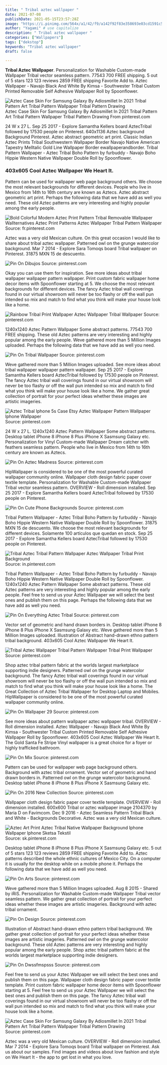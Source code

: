 ```yaml
---
title: " Tribal aztec wallpaper "
date: 2021-07-08
publishDate: 2021-05-15T23:57:28Z
image: "https://i.pinimg.com/564x/a1/42/f9/a142f92f83e358693e03cd1591c5b7b1.jpg"
author: "Yagami" # use capitalize
description: " Tribal aztec wallpaper "
categories: ["Wallpapers"]
tags: ["dekstop"]
keywords: "Tribal aztec wallpaper"
draft: false

---
```



**Tribal Aztec Wallpaper**. Personalization for Washable Custom-made Wallpaper Tribal vector seamless pattern. 77543 700 FREE shipping. 5 out of 5 stars 123 123 reviews 2859 FREE shipping Favorite Add to. Aztec Wallpaper - Navajo Black And White By Kimsa - Southwester Tribal Custom Printed Removable Self Adhesive Wallpaper Roll by Spoonflower.

![Aztec Case Skin For Samsung Galaxy By Adiosmillet In 2021 Tribal Pattern Art Tribal Pattern Wallpaper Tribal Pattern Drawing](https://i.pinimg.com/564x/a1/42/f9/a142f92f83e358693e03cd1591c5b7b1.jpg "Aztec Case Skin For Samsung Galaxy By Adiosmillet In 2021 Tribal Pattern Art Tribal Pattern Wallpaper Tribal Pattern Drawing")
Aztec Case Skin For Samsung Galaxy By Adiosmillet In 2021 Tribal Pattern Art Tribal Pattern Wallpaper Tribal Pattern Drawing From pinterest.com


24 W x 27 L. Sep 25 2017 - Explore Samantha Kellers board AztecTribal followed by 17530 people on Pinterest. 640x1136 Aztec background Background Pinterest. Aztec abstract geometric art print. Classic Indian Aztec Prints Tribal Southwestern Wallpaper Border Navajo Native American Tapestry Melltalic Gold Line Wallpaper Border ewallpaperandborder. Tribal Pattern Wallpaper - Aztec Tribal Boho Pattern by furbuddy - Navajo Boho Hippie Western Native Wallpaper Double Roll by Spoonflower.

### 403x605 Cool Aztec Wallpaper We Heart It.

Pattern can be used for wallpaper web page background others. We choose the most relevant backgrounds for different devices. People who live in Mexico from 14th to 16th century are known as Aztecs. Aztec abstract geometric art print. Perhaps the following data that we have add as well you need. These old Aztec patterns are very interesting and highly popular among the early people.


![Bold Colorful Modern Aztec Print Pattern Tribal Removable Wallpaper Wallternatives Aztec Print Patterns Aztec Wallpaper Tribal Pattern Wallpaper](https://i.pinimg.com/originals/5c/6e/bc/5c6ebc4702e56b00b1d0088aa008d110.jpg "Bold Colorful Modern Aztec Print Pattern Tribal Removable Wallpaper Wallternatives Aztec Print Patterns Aztec Wallpaper Tribal Pattern Wallpaper")
Source: fr.pinterest.com

Aztec was a very old Mexican culture. On this great occasion I would like to share about tribal aztec wallpaper. Patterned owl on the grunge watercolor background. Mar 7 2014 - Explore Sara Tomoqs board Tribal wallpaper on Pinterest. 31875 MXN 15 de descuento.

![Pin On Dibujos](https://i.pinimg.com/736x/26/1f/3a/261f3a1a9fed8cf22c204b2c1b0ff1fb.jpg "Pin On Dibujos")
Source: pinterest.com

Okay you can use them for inspiration. See more ideas about tribal wallpaper wallpaper pattern wallpaper. Print custom fabric wallpaper home decor items with Spoonflower starting at 5. We choose the most relevant backgrounds for different devices. The fancy Aztec tribal wall coverings found in our virtual showroom will never be too flashy or off the wall pun intended so mix and match to find what you think will make your house look like a home.

![Rainbow Tribal Print Wallpaper Aztec Wallpaper Tribal Wallpaper](https://i.pinimg.com/originals/e7/a8/f8/e7a8f8be6b9ff104ee2c0270a7c54491.jpg "Rainbow Tribal Print Wallpaper Aztec Wallpaper Tribal Wallpaper")
Source: pinterest.com

1240x1240 Aztec Pattern Wallpaper Some abstract patterns. 77543 700 FREE shipping. These old Aztec patterns are very interesting and highly popular among the early people. Weve gathered more than 5 Million Images uploaded. Perhaps the following data that we have add as well you need.

![Pin On Tribal Wallpaper](https://i.pinimg.com/originals/22/86/7a/22867a95c8245f446d67a7d5825cf1d1.jpg "Pin On Tribal Wallpaper")
Source: pinterest.com

Weve gathered more than 5 Million Images uploaded. See more ideas about tribal wallpaper wallpaper pattern wallpaper. Sep 25 2017 - Explore Samantha Kellers board AztecTribal followed by 17530 people on Pinterest. The fancy Aztec tribal wall coverings found in our virtual showroom will never be too flashy or off the wall pun intended so mix and match to find what you think will make your house look like a home. We gather great collection of portrait for your perfect ideas whether these images are artistic imageries.

![Aztec Tribal Iphone 5s Case Etsy Aztec Wallpaper Pattern Wallpaper Iphone Wallpaper](https://i.pinimg.com/736x/a8/a9/8d/a8a98d1057d5646198d955e2cf63a811--backgrounds-wallpapers-phone-wallpapers.jpg "Aztec Tribal Iphone 5s Case Etsy Aztec Wallpaper Pattern Wallpaper Iphone Wallpaper")
Source: pinterest.com

24 W x 27 L. 1240x1240 Aztec Pattern Wallpaper Some abstract patterns. Desktop tablet iPhone 8 iPhone 8 Plus iPhone X Sasmsung Galaxy etc. Personalization for Vinyl Custom-made Wallpaper Dream catcher with feathers seamless pattern. People who live in Mexico from 14th to 16th century are known as Aztecs.

![Pin On Aztec Madness](https://i.pinimg.com/originals/6b/8a/98/6b8a98ecb64f150bf9caf4eb85ecfbff.jpg "Pin On Aztec Madness")
Source: pinterest.com

HipWallpaper is considered to be one of the most powerful curated wallpaper community online. Wallpaper cloth design fabric paper cover textile template. Personalization for Washable Custom-made Wallpaper Tribal vector seamless pattern. OVERVIEW - Roll dimension installed. Sep 25 2017 - Explore Samantha Kellers board AztecTribal followed by 17530 people on Pinterest.

![Pin On Cute Phone Backgrounds](https://i.pinimg.com/originals/9c/60/c4/9c60c4bba869563879b3495f8a4983c1.jpg "Pin On Cute Phone Backgrounds")
Source: pinterest.com

Tribal Pattern Wallpaper - Aztec Tribal Boho Pattern by furbuddy - Navajo Boho Hippie Western Native Wallpaper Double Roll by Spoonflower. 31875 MXN 15 de descuento. We choose the most relevant backgrounds for different devices. Solamente 100 artículos que quedan en stock. Sep 25 2017 - Explore Samantha Kellers board AztecTribal followed by 17530 people on Pinterest.

![Tribal Aztec Tribal Pattern Wallpaper Aztec Wallpaper Tribal Print Background](https://i.pinimg.com/originals/8d/e5/ba/8de5ba9ed9622203b1876b1893753bb5.jpg "Tribal Aztec Tribal Pattern Wallpaper Aztec Wallpaper Tribal Print Background")
Source: in.pinterest.com

Tribal Pattern Wallpaper - Aztec Tribal Boho Pattern by furbuddy - Navajo Boho Hippie Western Native Wallpaper Double Roll by Spoonflower. 1240x1240 Aztec Pattern Wallpaper Some abstract patterns. These old Aztec patterns are very interesting and highly popular among the early people. Feel free to send us your Aztec Wallpaper we will select the best ones and publish them on this page. Perhaps the following data that we have add as well you need.

![Pin On Everything Aztec Tribal](https://i.pinimg.com/originals/77/39/e9/7739e98526b8b01ab46cfdd0198d0976.jpg "Pin On Everything Aztec Tribal")
Source: pinterest.com

Vector set of geometric and hand drawn borders in. Desktop tablet iPhone 8 iPhone 8 Plus iPhone X Sasmsung Galaxy etc. Weve gathered more than 5 Million Images uploaded. Illustration of Abstract hand-drawn ethno pattern tribal background. 403x605 Cool Aztec Wallpaper We Heart It.

![Tribal Aztec Wallpaper Tribal Pattern Wallpaper Tribal Print Wallpaper](https://i.pinimg.com/originals/57/ed/45/57ed45c16a987f3e75c429e2d7b6f77a.jpg "Tribal Aztec Wallpaper Tribal Pattern Wallpaper Tribal Print Wallpaper")
Source: pinterest.com

Shop aztec tribal pattern fabric at the worlds largest marketplace supporting indie designers. Patterned owl on the grunge watercolor background. The fancy Aztec tribal wall coverings found in our virtual showroom will never be too flashy or off the wall pun intended so mix and match to find what you think will make your house look like a home. The Great Collection of Aztec Tribal Wallpaper for Desktop Laptop and Mobiles. HipWallpaper is considered to be one of the most powerful curated wallpaper community online.

![Pin On Wallpaper 29](https://i.pinimg.com/originals/a8/9c/15/a89c150ecb5e042a583ad04b2a64fc7d.jpg "Pin On Wallpaper 29")
Source: pinterest.com

See more ideas about pattern wallpaper aztec wallpaper tribal. OVERVIEW - Roll dimension installed. Aztec Wallpaper - Navajo Black And White By Kimsa - Southwester Tribal Custom Printed Removable Self Adhesive Wallpaper Roll by Spoonflower. 403x605 Cool Aztec Wallpaper We Heart It. The Gold Santa Fe Stripe Vinyl wallpaper is a great choice for a foyer or highly trafficked bathroom.

![Pin On Mix](https://i.pinimg.com/originals/74/40/81/7440819b36426b39efbb5a7815219e08.jpg "Pin On Mix")
Source: pinterest.com

Pattern can be used for wallpaper web page background others. Background with aztec tribal ornament. Vector set of geometric and hand drawn borders in. Patterned owl on the grunge watercolor background. Desktop tablet iPhone 8 iPhone 8 Plus iPhone X Sasmsung Galaxy etc.

![Pin On 2016 New Collection](https://i.pinimg.com/originals/ff/3e/34/ff3e347ba72746e1c86c95cb4413cd3a.jpg "Pin On 2016 New Collection")
Source: pinterest.com

Wallpaper cloth design fabric paper cover textile template. OVERVIEW - Roll dimension installed. 600x600 Tribal or aztec wallpaper image 2104370 by Maria D on Favimcom. Dec 9 2016 - Aztec Seamless Pattern Tribal Black and White - Backgrounds Decorative. Aztec was a very old Mexican culture.

![Aztec Art Print Aztec Tribal Native Wallpaper Background Iphone Wallpaper Iphone Sketsa Tekstil](https://i.pinimg.com/originals/7a/ca/a7/7acaa753f503153f9a86b5d80c048113.jpg "Aztec Art Print Aztec Tribal Native Wallpaper Background Iphone Wallpaper Iphone Sketsa Tekstil")
Source: sk.pinterest.com

Desktop tablet iPhone 8 iPhone 8 Plus iPhone X Sasmsung Galaxy etc. 5 out of 5 stars 123 123 reviews 2859 FREE shipping Favorite Add to. Aztec patterns described the whole ethnic cultures of Mexico City. On a computer it is usually for the desktop while on a mobile phone it. Perhaps the following data that we have add as well you need.

![Pin On Arts](https://i.pinimg.com/originals/f9/0e/d4/f90ed428a50ca9b5ef4d1d087a7a8c9d.jpg "Pin On Arts")
Source: pinterest.com

Weve gathered more than 5 Million Images uploaded. Aug 8 2015 - Shared by iRiS. Personalization for Washable Custom-made Wallpaper Tribal vector seamless pattern. We gather great collection of portrait for your perfect ideas whether these images are artistic imageries. Background with aztec tribal ornament.

![Pin On Design](https://i.pinimg.com/originals/aa/18/77/aa18772de9a32969f89cf7aeef3e7a37.jpg "Pin On Design")
Source: pinterest.com

Illustration of Abstract hand-drawn ethno pattern tribal background. We gather great collection of portrait for your perfect ideas whether these images are artistic imageries. Patterned owl on the grunge watercolor background. These old Aztec patterns are very interesting and highly popular among the early people. Shop aztec tribal pattern fabric at the worlds largest marketplace supporting indie designers.

![Pin On Dwssfmspsss](https://i.pinimg.com/originals/c0/7c/0f/c07c0f2b522d6c08e29b153804f2f0f0.jpg "Pin On Dwssfmspsss")
Source: pinterest.com

Feel free to send us your Aztec Wallpaper we will select the best ones and publish them on this page. Wallpaper cloth design fabric paper cover textile template. Print custom fabric wallpaper home decor items with Spoonflower starting at 5. Feel free to send us your Aztec Wallpaper we will select the best ones and publish them on this page. The fancy Aztec tribal wall coverings found in our virtual showroom will never be too flashy or off the wall pun intended so mix and match to find what you think will make your house look like a home.

![Aztec Case Skin For Samsung Galaxy By Adiosmillet In 2021 Tribal Pattern Art Tribal Pattern Wallpaper Tribal Pattern Drawing](https://i.pinimg.com/564x/a1/42/f9/a142f92f83e358693e03cd1591c5b7b1.jpg "Aztec Case Skin For Samsung Galaxy By Adiosmillet In 2021 Tribal Pattern Art Tribal Pattern Wallpaper Tribal Pattern Drawing")
Source: pinterest.com

Aztec was a very old Mexican culture. OVERVIEW - Roll dimension installed. Mar 7 2014 - Explore Sara Tomoqs board Tribal wallpaper on Pinterest. Ask us about our samples. Find images and videos about love fashion and style on We Heart It - the app to get lost in what you love.

